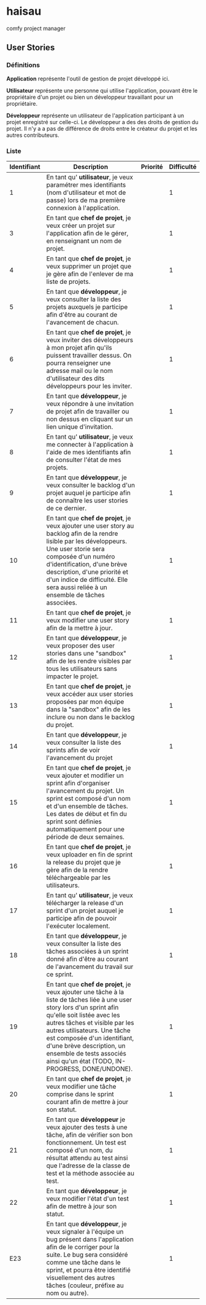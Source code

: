 # haisau
comfy project manager

## User Stories

### Définitions

**Application** représente l'outil de gestion de projet développé ici.

**Utilisateur** représente une personne qui utilise l'application, pouvant être le
propriétaire d'un projet ou bien un développeur travaillant pour un
propriétaire.

**Développeur** représente un utilisateur de l'application participant à un projet
enregistré sur celle-ci. Le développeur a des des droits de gestion du
projet. Il n'y a a pas de différence de droits entre le créateur du projet et
les autres contributeurs.

### Liste
| Identifiant | Description | Priorité | Difficulté |
|-------------|-------------|----------|------------|
| 1 | En tant qu' **utilisateur**, je veux paramétrer mes identifiants (nom d'utilisateur et mot de passe) lors de ma première connexion à l'application. |  | 1 |
| 3 | En tant que **chef de projet**, je veux créer un projet sur l'application afin de le gérer, en renseignant un nom de projet. | | 1 |
| 4 | En tant que **chef de projet**, je veux supprimer un projet que je gère afin de l'enlever de ma liste de projets. | | 1 |
| 5 | En tant que **développeur**, je veux consulter la liste des projets auxquels je participe afin d'être au courant de l'avancement de chacun. | | 1 |
| 6 | En tant que **chef de projet**, je veux inviter des développeurs à mon projet afin qu'ils puissent travailler dessus. On pourra renseigner une adresse mail ou le nom d'utilisateur des dits développeurs pour les inviter.| | 1 |
| 7 | En tant que **développeur**, je veux répondre à une invitation de projet afin de travailler ou non dessus en cliquant sur un lien unique d'invitation. | | 1 |
| 8 | En tant qu' **utilisateur**, je veux me connecter à l'application à l'aide de mes identifiants afin de consulter l'état de mes projets. | | 1 |
| 9 | En tant que **développeur**, je veux consulter le backlog d'un projet auquel je participe afin de connaître les user stories de ce dernier. | | 1 |
| 10 | En tant que **chef de projet**, je veux ajouter une user story au backlog afin de la rendre lisible par les développeurs. Une user storie sera composée d'un numéro d'identification, d'une brève description, d'une priorité et d'un indice de difficulté. Elle sera aussi reliée à un ensemble de tâches associées.| | 1 |
| 11 | En tant que **chef de projet**, je veux modifier une user story afin de la mettre à jour. | | 1 |
| 12 | En tant que **développeur**, je veux proposer des user stories dans une "sandbox" afin de les rendre visibles par tous les utilisateurs sans impacter le projet. | | 1 |
| 13 | En tant que **chef de projet**, je veux accéder aux user stories proposées par mon équipe dans la "sandbox" afin de les inclure ou non dans le backlog du projet. | | 1 |
| 14 | En tant que **développeur**, je veux consulter la liste des sprints afin de voir l'avancement du projet | | 1 |
| 15 | En tant que **chef de projet**, je veux ajouter et modifier un sprint afin d'organiser l'avancement du projet. Un sprint est composé d'un nom et d'un ensemble de tâches. Les dates de début et fin du sprint sont définies automatiquement pour une période de deux semaines.| | 1 |
| 16 | En tant que **chef de projet**, je veux uploader en fin de sprint la release du projet que je gère afin de la rendre téléchargeable par les utilisateurs. | | 1 |
| 17 | En tant qu' **utilisateur**, je veux télécharger la release d'un sprint d'un projet auquel je participe afin de pouvoir l'exécuter localement. | | 1 |
| 18 | En tant que **développeur**, je veux consulter la liste des tâches associées à un sprint donné afin d'être au courant de l'avancement du travail sur ce sprint. | | 1 |
| 19 | En tant que **chef de projet**, je veux ajouter une tâche à la liste de tâches liée à une user story lors d'un sprint afin qu'elle soit listée avec les autres tâches et visible par les autres utilisateurs. Une tâche est composée d'un identifiant, d'une brève description, un ensemble de tests associés ainsi qu'un état (TODO, IN-PROGRESS, DONE/UNDONE). | | 1 |
| 20 | En tant que **chef de projet**, je veux modifier une tâche comprise dans le sprint courant afin de mettre à jour son statut. | | 1 |
| 21 | En tant que **développeur** je veux ajouter des tests à une tâche, afin de vérifier son bon fonctionnement. Un test est composé d'un nom, du résultat attendu au test ainsi que l'adresse de la classe de test et la méthode associée au test.| | 1 |
| 22 | En tant que **développeur**, je veux modifier l'état d'un test afin de mettre à jour son statut. | | 1 |
|E23 | En tant que **développeur**, je veux signaler à l'équipe un bug présent dans l'application afin de le corriger pour la suite. Le bug sera considéré comme une tâche dans le sprint, et pourra être identifié visuellement des autres tâches (couleur, préfixe au nom ou autre).| | 1 |
